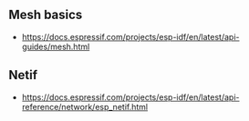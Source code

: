 ## Mesh basics

- https://docs.espressif.com/projects/esp-idf/en/latest/api-guides/mesh.html

## Netif

- https://docs.espressif.com/projects/esp-idf/en/latest/api-reference/network/esp_netif.html
